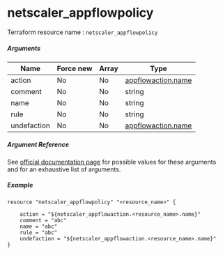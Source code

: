 # netscaler_appflowpolicy

Terraform resource name : ```netscaler_appflowpolicy```

##### Arguments

| Name | Force new | Array | Type |
|----|----|----|----|
|action|No|No|[appflowaction.name](/doc/resources/appflowaction.md)|
|comment|No|No|string|
|name|No|No|string|
|rule|No|No|string|
|undefaction|No|No|[appflowaction.name](/doc/resources/appflowaction.md)|

##### Argument Reference

See [official documentation page](https://developer-docs.citrix.com/projects/netscaler-nitro-api/en/11.0/configuration/appflow/appflowpolicy/appflowpolicy/) for possible values for these arguments and for an exhaustive list of arguments.

##### Example

```
resource "netscaler_appflowpolicy" "<resource_name>" {

    action = "${netscaler_appflowaction.<resource_name>.name}"
    comment = "abc"
    name = "abc"
    rule = "abc"
    undefaction = "${netscaler_appflowaction.<resource_name>.name}"
}
```

